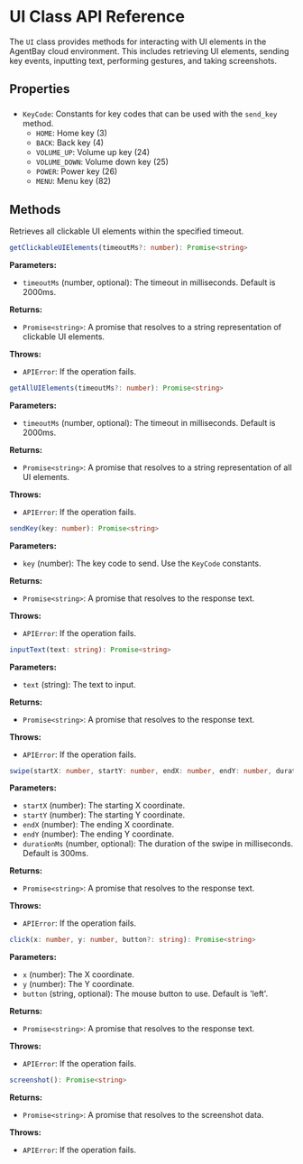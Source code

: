 # UI Class API Reference

The `UI` class provides methods for interacting with UI elements in the AgentBay cloud environment. This includes retrieving UI elements, sending key events, inputting text, performing gestures, and taking screenshots.

## Properties

###

- `KeyCode`: Constants for key codes that can be used with the `send_key` method.
  - `HOME`: Home key (3)
  - `BACK`: Back key (4)
  - `VOLUME_UP`: Volume up key (24)
  - `VOLUME_DOWN`: Volume down key (25)
  - `POWER`: Power key (26)
  - `MENU`: Menu key (82)

## Methods


Retrieves all clickable UI elements within the specified timeout.


```typescript
getClickableUIElements(timeoutMs?: number): Promise<string>
```

**Parameters:**
- `timeoutMs` (number, optional): The timeout in milliseconds. Default is 2000ms.

**Returns:**
- `Promise<string>`: A promise that resolves to a string representation of clickable UI elements.

**Throws:**
- `APIError`: If the operation fails.


```typescript
getAllUIElements(timeoutMs?: number): Promise<string>
```

**Parameters:**
- `timeoutMs` (number, optional): The timeout in milliseconds. Default is 2000ms.

**Returns:**
- `Promise<string>`: A promise that resolves to a string representation of all UI elements.

**Throws:**
- `APIError`: If the operation fails.


```typescript
sendKey(key: number): Promise<string>
```

**Parameters:**
- `key` (number): The key code to send. Use the `KeyCode` constants.

**Returns:**
- `Promise<string>`: A promise that resolves to the response text.

**Throws:**
- `APIError`: If the operation fails.


```typescript
inputText(text: string): Promise<string>
```

**Parameters:**
- `text` (string): The text to input.

**Returns:**
- `Promise<string>`: A promise that resolves to the response text.

**Throws:**
- `APIError`: If the operation fails.


```typescript
swipe(startX: number, startY: number, endX: number, endY: number, durationMs?: number): Promise<string>
```

**Parameters:**
- `startX` (number): The starting X coordinate.
- `startY` (number): The starting Y coordinate.
- `endX` (number): The ending X coordinate.
- `endY` (number): The ending Y coordinate.
- `durationMs` (number, optional): The duration of the swipe in milliseconds. Default is 300ms.

**Returns:**
- `Promise<string>`: A promise that resolves to the response text.

**Throws:**
- `APIError`: If the operation fails.


```typescript
click(x: number, y: number, button?: string): Promise<string>
```

**Parameters:**
- `x` (number): The X coordinate.
- `y` (number): The Y coordinate.
- `button` (string, optional): The mouse button to use. Default is 'left'.

**Returns:**
- `Promise<string>`: A promise that resolves to the response text.

**Throws:**
- `APIError`: If the operation fails.


```typescript
screenshot(): Promise<string>
```

**Returns:**
- `Promise<string>`: A promise that resolves to the screenshot data.

**Throws:**
- `APIError`: If the operation fails.
